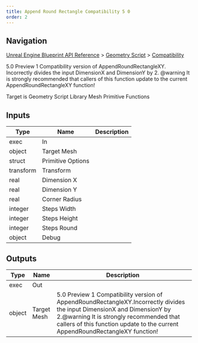 ```yaml
---
title: Append Round Rectangle Compatibility 5 0
order: 2
---
```

## Navigation

[Unreal Engine Blueprint API Reference](https://dev.epicgames.com/documentation/en-us/unreal-engine/BlueprintAPI) > [Geometry Script](https://dev.epicgames.com/documentation/en-us/unreal-engine/BlueprintAPI/GeometryScript) > [Compatibility](https://dev.epicgames.com/documentation/en-us/unreal-engine/BlueprintAPI/GeometryScript/Compatibility)

5.0 Preview 1 Compatibility version of AppendRoundRectangleXY.
Incorrectly divides the input DimensionX and DimensionY by 2.
@warning It is strongly recommended that callers of this function update to the current AppendRoundRectangleXY function!

Target is Geometry Script Library Mesh Primitive Functions

## Inputs

| Type | Name | Description |
| --- | --- | --- |
| exec | In |  |
| object | Target Mesh |  |
| struct | Primitive Options |  |
| transform | Transform |  |
| real | Dimension X |  |
| real | Dimension Y |  |
| real | Corner Radius |  |
| integer | Steps Width |  |
| integer | Steps Height |  |
| integer | Steps Round |  |
| object | Debug |  |

## Outputs

| Type | Name | Description |
| --- | --- | --- |
| exec | Out |  |
| object | Target Mesh | 5.0 Preview 1 Compatibility version of AppendRoundRectangleXY.Incorrectly divides the input DimensionX and DimensionY by 2.@warning It is strongly recommended that callers of this function update to the current AppendRoundRectangleXY function! |

